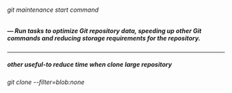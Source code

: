 ###### git maintenance start command

##### — Run tasks to optimize Git repository data, speeding up other Git commands and reducing storage requirements for the repository.

----

##### other useful-to reduce time when clone large repository

###### git clone --filter=blob:none <URL>
